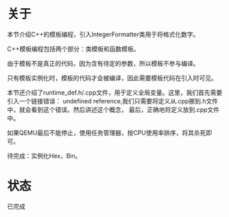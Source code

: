 # 关于
本节介绍C++的模板编程，引入IntegerFormatter类用于将格式化数字。

C++模板编程包括两个部分：类模板和函数模板。

由于模板不是真正的代码，因为含有待定的参数，所以模板不参与编译。

只有模板实例化时，模板的代码才会被编译，因此需要模板代码在引入时可见。

本节还介绍了runtime_def.h/.cpp文件，用于定义全局变量。这里，我们首先需要引入一个链接错误：
undefined reference,我们只需要将定义从.cpp挪到.h文件中，就会看到这个错误。然后讲述这个概念，
最后，正确地将定义放到.cpp文件中。

如果QEMU最后不能停止，使用任务管理器，按CPU使用率排序，将其杀死即可。

待完成：实例化Hex，Bin。
    
# 状态
已完成